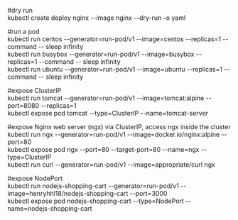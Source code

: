 #dry run  
kubectl create deploy nginx --image nginx --dry-run -o yaml  

#run a pod  
kubectl run centos --generator=run-pod/v1 --image=centos --replicas=1 --command -- sleep infinity  
kubectl run busybox --generator=run-pod/v1 --image=busybox --replicas=1 --command -- sleep infinity  
kubectl run ubuntu --generator=run-pod/v1 --image=ubuntu --replicas=1 --command -- sleep infinity  

#expose ClusterIP  
kubectl run tomcat --generator=run-pod/v1 --image=tomcat:alpine --port=8080 --replicas=1  
kubectl expose pod tomcat --type=ClusterIP --name=tomcat-server  

#expose Nginx web server (ngx) via ClusterIP, access ngx inside the cluster  
kubectl run ngx  --generator=run-pod/v1 --image=docker.io/nginx:alpine --port=80  
kubectl expose pod ngx --port=80 --target-port=80 --name=ngx --type=ClusterIP  
kubectl run curl --generator=run-pod/v1 --image=appropriate/curl ngx  

#expose NodePort  
kubectl run nodejs-shopping-cart --generator=run-pod/v1 --image=henryhhl18/nodejs-shopping-cart --port=3000  
kubectl expose pod nodejs-shopping-cart --type=NodePort --name=nodejs-shopping-cart  
